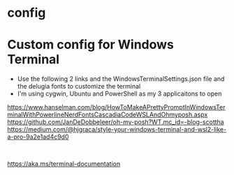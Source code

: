 # config

# Custom config for Windows Terminal

* Use the following 2 links and the WindowsTerminalSettings.json file and the delugia fonts to customize the terminal
* I'm using cygwin, Ubuntu and PowerShell as my 3 applicaitons to open

<a>https://www.hanselman.com/blog/HowToMakeAPrettyPromptInWindowsTerminalWithPowerlineNerdFontsCascadiaCodeWSLAndOhmyposh.aspx</a>
<a>https://github.com/JanDeDobbeleer/oh-my-posh?WT.mc_id=-blog-scottha</a>
<a>https://medium.com/@hjgraca/style-your-windows-terminal-and-wsl2-like-a-pro-9a2e1ad4c9d0</a>

<br>

<a>https://aka.ms/terminal-documentation</a>
